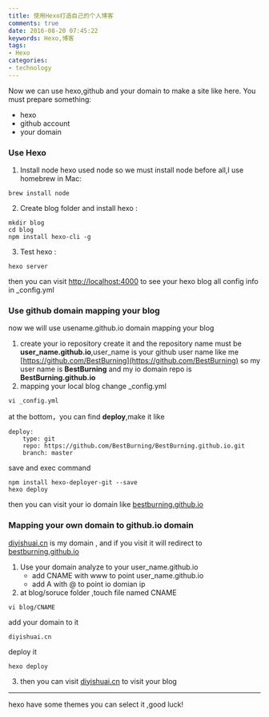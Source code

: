 ```yaml
---
title: 使用Hexo打造自己的个人博客
comments: true
date: 2016-08-20 07:45:22
keywords: Hexo,博客
tags: 
- Hexo
categories: 
- technology
---
```

Now we can use hexo,github and your domain to make a site like here.
You must prepare something:
- hexo 
- github account 
- your domain 

### Use Hexo 
1. Install node
hexo used node so we must install node before all,I use homebrew in Mac:
```
brew install node
```
2. Create blog folder and  install hexo :
```
mkdir blog
cd blog
npm install hexo-cli -g
```
3. Test hexo :
```
hexo server
```
then you can visit [http://localhost:4000](http://localhost:4000) to see your hexo blog
all config info in _config.yml

### Use github domain mapping your blog
now we will use usename.github.io domain mapping your blog
1. create your io repository 
create it and the repository name must be **user_name.github.io**,user_name is your github user name
like me [https://github.com/BestBurning](https://github.com/BestBurning) so my user name is **BestBurning** and my io domain repo is **BestBurning.github.io**
2. mapping your local blog
change _config.yml
```
vi _config.yml
```
at the bottom，you can find **deploy**,make it like 
```
deploy:
    type: git
    repo: https://github.com/BestBurning/BestBurning.github.io.git
    branch: master
```
save and exec command 
```
npm install hexo-deployer-git --save
hexo deploy
```
then you can visit your io domain like [bestburning.github.io](https://bestburning.github.io)

### Mapping your own domain to github.io domain 

[diyishuai.cn](http://diyishuai.cn) is my domain , and if you visit it will redirect to [bestburning.github.io](https://bestburning.github.io) 
1. Use your domain analyze to your user_name.github.io
	- add CNAME with www to point user_name.github.io
	- add A with @ to point io domian ip
2. at blog/soruce folder ,touch file named CNAME
```
vi blog/CNAME
```
add your domain to it
```
diyishuai.cn
```
deploy it
```
hexo deploy
```
3. then you can visit [diyishuai.cn](http://diyishuai.cn) to visit your blog

---
hexo have some themes you can select it ,good luck!
